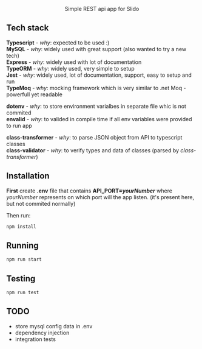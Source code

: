 <p align="center">
  Simple REST api app for Slido
</p>

## Tech stack

**Typescript** - _why_: expected to be used :)  
**MySQL** - _why_: widely used with great support (also wanted to try a new tech)  
**Express** - _why_: widely used with lot of documentation  
**TypeORM** - _why_: widely used, very simple to setup  
**Jest** - _why_: widely used, lot of documentation, support, easy to setup and run  
**TypeMoq** - _why_: mocking framework which is very similar to .net Moq - powerfull yet readable  

**dotenv** - _why_: to store environment varialbes in separate file whic is not commited  
**envalid** - _why_: to valided in compile time if all env variables were provided to run app  

**class-transformer** - _why_: to parse JSON object from API to typescript classes  
**class-validator** - _why_: to verify types and data of classes (parsed by _class-transformer_)  

## Installation

**First** create **.env** file that contains **API_PORT=_yourNumber_** where _yourNumber_ represents on which port will the app listen.
(it's present here, but not commited normally)

Then run:
```bash
npm install
```

## Running

```bash
npm run start
```

## Testing

```bash
npm run test
```

## TODO

- store mysql config data in .env
- dependency injection
- integration tests
